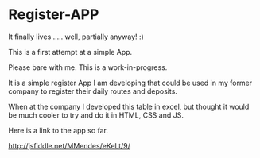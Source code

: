 Register-APP
============
It finally lives ..... well, partially anyway! :)

This is a first attempt at a simple App.

Please bare with me. This is a work-in-progress. 

It is a simple register App I am developing that could be used in my former company to register their daily
routes and deposits.

When at the company I developed this table in excel, but thought it would be much cooler to try and do it in HTML, CSS and JS.

Here is a link to the app so far.

http://jsfiddle.net/MMendes/eKeLt/9/




